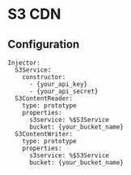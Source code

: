 # S3 CDN 

## Configuration

	Injector:
	  S3Service:
	    constructor:
	      - {your_api_key}
	      - {your_api_secret}
	  S3ContentReader:
	    type: prototype
	    properties:
	      s3service: %$S3Service
	      bucket: {your_bucket_name}
	  S3ContentWriter:
	    type: prototype
	    properties:
	      s3service: %$S3Service
	      bucket: {your_bucket_name}
